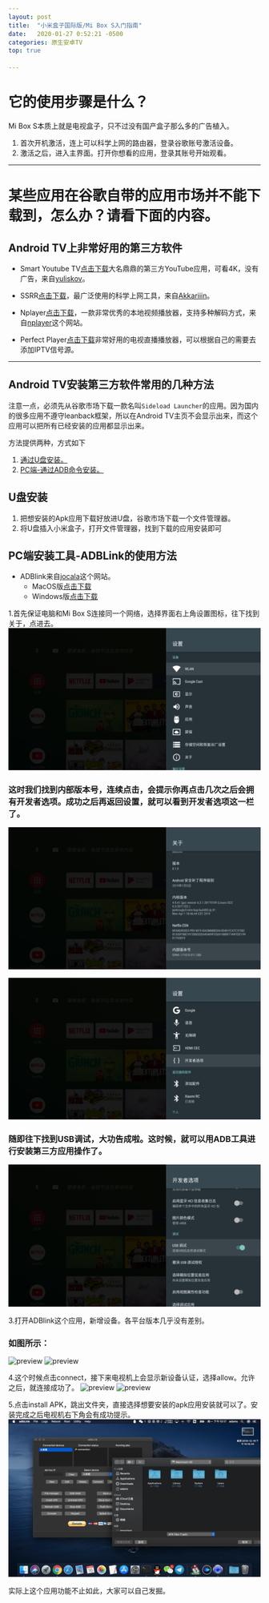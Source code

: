 ```yaml
---
layout: post
title:  "小米盒子国际版/Mi Box S入门指南"
date:   2020-01-27 0:52:21 -0500
categories: 原生安卓TV
top: true 

---
```

# 它的使用步骤是什么？
Mi Box S本质上就是电视盒子，只不过没有国产盒子那么多的广告植入。
1. 首次开机激活，连上可以科学上网的路由器，登录谷歌账号激活设备。
2. 激活之后，进入主界面。打开你想看的应用，登录其账号开始观看。

<HR>
 
# 某些应用在谷歌自带的应用市场并不能下载到，怎么办？请看下面的内容。
## Android TV上非常好用的第三方软件

* Smart Youtube TV[点击下载](https://github.com/yuliskov/SmartYouTubeTV/releases/download/stable/smartyoutubetv_latest.apk)大名鼎鼎的第三方YouTube应用，可看4K，没有广告，来自[yuliskov](https://github.com/yuliskov/SmartYouTubeTV)。

* SSRR[点击下载](https://github.com/AndroidDeals/AndroidDeals.github.io/releases/download/2019.12.17/SSRR-3.5.4.apk)，最广泛使用的科学上网工具，来自[Akkariiin](https://github.com/shadowsocksrr/shadowsocksr-android/releases)。

* Nplayer[点击下载](https://github.com/AndroidDeals/AndroidDeals.github.io/releases/download/2019.12.17/nPlayer.v1.7.7.7_191219.armeabi-v7a.apk)，一款非常优秀的本地视频播放器，支持多种解码方式，来自[nplayer](https://nplayer.com/)这个网站。

* Perfect Player[点击下载](https://github.com/AndroidDeals/AndroidDeals.github.io/releases/download/2019.12.17/Perfect-Player.apk)非常好用的电视直播播放器，可以根据自己的需要去添加IPTV信号源。


<HR>
 
## Android TV安装第三方软件常用的几种方法
注意一点，必须先从谷歌市场下载一款名叫`Sideload Launcher`的应用。因为国内的很多应用不遵守leanback框架，所以在Android TV主页不会显示出来，而这个应用可以把所有已经安装的应用都显示出来。

方法提供两种，方式如下
1. [通过U盘安装。](#jump1)
2. [PC端-通过ADB命令安装。](#jump2)

## <span id="jump1">U盘安装</span>
1. 把想安装的Apk应用下载好放进U盘，谷歌市场下载一个文件管理器。
2. 将U盘插入小米盒子，打开文件管理器，找到下载的应用安装即可


## <span id="jump2">PC端安装工具-ADBLink的使用方法</span>

* ADBlink来自[jocala](http://www.jocala.com/)这个网站。
  * MacOS版[点击下载](https://github.com/AndroidDeals/AndroidDeals.github.io/releases/download/2019.12.17/adblink42-Macos.dmg)
  * Windows版[点击下载](https://github.com/AndroidDeals/AndroidDeals.github.io/releases/download/2019.12.17/adblink42-Win.exe)

1.首先保证电脑和Mi Box S连接同一个网络，选择界面右上角设置图标，往下找到关于，点进去。
![preview](https://raw.githubusercontent.com/AndroidDeals/AndroidDeals.github.io/master/Screenshots/m1.png)

### 这时我们找到内部版本号，连续点击，会提示你再点击几次之后会拥有开发者选项。成功之后再返回设置，就可以看到开发者选项这一栏了。
![preview](https://raw.githubusercontent.com/AndroidDeals/AndroidDeals.github.io/master/Screenshots/m2.png)

![preview](https://raw.githubusercontent.com/AndroidDeals/AndroidDeals.github.io/master/Screenshots/m3.png)

### 随即往下找到USB调试，大功告成啦。这时候，就可以用ADB工具进行安装第三方应用操作了。
![preview](https://raw.githubusercontent.com/AndroidDeals/AndroidDeals.github.io/master/Screenshots/m4.png)

3.打开ADBlink这个应用，新增设备。各平台版本几乎没有差别。
### 如图所示：
![preview](https://raw.githubusercontent.com/AndroidDeals/AndroidDeals.github.io/master/Screenshots/3.png)
![preview](https://raw.githubusercontent.com/AndroidDeals/AndroidDeals.github.io/master/Screenshots/4.png)

4.这个时候点击connect，接下来电视机上会显示新设备认证，选择allow。允许之后，就连接成功了。
![preview](https://raw.githubusercontent.com/AndroidDeals/AndroidDeals.github.io/master/Screenshots/5.png)
![preview](https://raw.githubusercontent.com/AndroidDeals/AndroidDeals.github.io/master/Screenshots/6.jpg)

5.点击install APK，跳出文件夹，直接选择想要安装的apk应用安装就可以了。安装完成之后电视机右下角会有成功提示。
![preview](https://raw.githubusercontent.com/AndroidDeals/AndroidDeals.github.io/master/Screenshots/7.png)

实际上这个应用功能不止如此，大家可以自己发掘。

